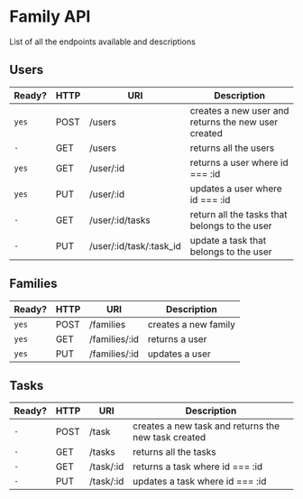 # Family API

List of all the endpoints available and descriptions

## Users

| Ready? | HTTP | URI                     | Description                                         |
| ------ | ---- | ----------------------- | --------------------------------------------------- |
| `yes`  | POST | /users                  | creates a new user and returns the new user created |
| `-`    | GET  | /users                  | returns all the users                               |
| `yes`  | GET  | /user/:id               | returns a user where id === :id                     |
| `yes`  | PUT  | /user/:id               | updates a user where id === :id                     |
| `-`    | GET  | /user/:id/tasks         | return all the tasks that belongs to the user       |
| `-`    | PUT  | /user/:id/task/:task_id | update a task that belongs to the user              |

## Families

| Ready? | HTTP | URI           | Description          |
| ------ | ---- | ------------- | -------------------- |
| `yes`  | POST | /families     | creates a new family |
| `yes`  | GET  | /families/:id | returns a user       |
| `yes`  | PUT  | /families/:id | updates a user       |

## Tasks

| Ready? | HTTP | URI       | Description                                         |
| ------ | ---- | --------- | --------------------------------------------------- |
| `-`    | POST | /task     | creates a new task and returns the new task created |
| `-`    | GET  | /tasks    | returns all the tasks                               |
| `-`    | GET  | /task/:id | returns a task where id === :id                     |
| `-`    | PUT  | /task/:id | updates a task where id === :id                     |
